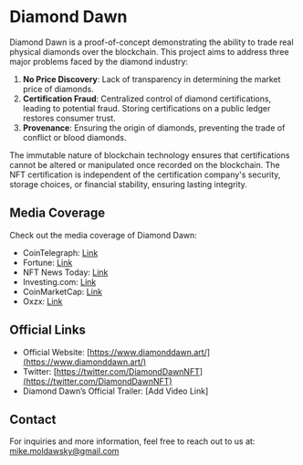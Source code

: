 # Diamond Dawn

Diamond Dawn is a proof-of-concept demonstrating the ability to trade real physical diamonds over the blockchain. This project aims to address three major problems faced by the diamond industry:

1. **No Price Discovery**: Lack of transparency in determining the market price of diamonds.
2. **Certification Fraud**: Centralized control of diamond certifications, leading to potential fraud. Storing certifications on a public ledger restores consumer trust.
3. **Provenance**: Ensuring the origin of diamonds, preventing the trade of conflict or blood diamonds.

The immutable nature of blockchain technology ensures that certifications cannot be altered or manipulated once recorded on the blockchain. The NFT certification is independent of the certification company's security, storage choices, or financial stability, ensuring lasting integrity.

## Media Coverage

Check out the media coverage of Diamond Dawn:

- CoinTelegraph: [Link](https://drive.google.com/drive/u/0/folders/1e3PWALdBKluT4nzGk3H6o8hdslF-99Lh)
- Fortune: [Link](https://fortune.com/crypto/2022/12/09/this-week-in-the-metaverse-alameda-research-ceo-reportedly-spotted-china-nfts-atlanta-braves-metaverse/)
- NFT News Today: [Link](https://nftnewstoday.com/2022/12/11/diamond-nft-and-blockchain-certification/)
- Investing.com: [Link](https://www.investing.com/news/cryptocurrency-news/nfts-could-help-solve-diamond-certification-fraud-2961569)
- CoinMarketCap: [Link](https://coinmarketcap.com/community/articles/639d8e9ba9652350656a2720/)
- Oxzx: [Link](https://0xzx.com/2022120921132947782.html)

## Official Links

- Official Website: [https://www.diamonddawn.art/](https://www.diamonddawn.art/)
- Twitter: [https://twitter.com/DiamondDawnNFT](https://twitter.com/DiamondDawnNFT)
- Diamond Dawn’s Official Trailer: [Add Video Link]

## Contact

For inquiries and more information, feel free to reach out to us at: [mike.moldawsky@gmail.com](mailto:mike.moldawsky@gmail.com)
